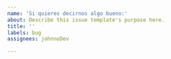 ```yaml
---
name: 'Si quieres decirnos algo bueno:'
about: Describe this issue template's purpose here.
title: ''
labels: bug
assignees: johnnoDev

---
```



